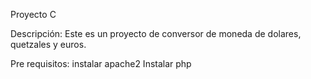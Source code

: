 Proyecto C

Descripción:
Este es un proyecto de conversor de moneda de dolares, quetzales y euros.

Pre requisitos:
instalar apache2
Instalar php 

